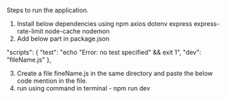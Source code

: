 
Steps to run the application.

1. Install below dependencies using npm
    axios
    dotenv
    express
    express-rate-limit
    node-cache
    nodemon
2. Add below part in package.json

 "scripts": {
    "test": "echo \"Error: no test specified\" && exit 1",
    "dev": "fileName.js"
  },

3. Create a file fineName.js in the same directory and paste the below code mention in the file.
3. run using command in terminal - npm run dev    

